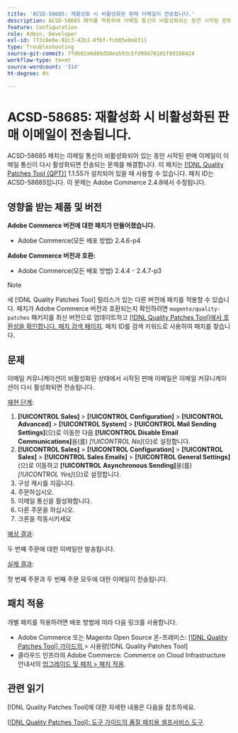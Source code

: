```yaml
---
title: 'ACSD-58685: 재활성화 시 비활성화된 판매 이메일이 전송됩니다.'
description: ACSD-58685 패치를 적용하여 이메일 통신이 비활성화되는 동안 시작된 판매 이메일이 이메일 통신이 다시 활성화되면 전송되는 Adobe Commerce 문제를 해결합니다.
feature: Configuration
role: Admin, Developer
exl-id: 773c0e0e-92c3-42b1-8fbf-fcb05e0e8311
type: Troubleshooting
source-git-commit: 7fdb02a6d89d50ea593c5fd99d78101f89198424
workflow-type: tm+mt
source-wordcount: '314'
ht-degree: 0%

---
```


# ACSD-58685: 재활성화 시 비활성화된 판매 이메일이 전송됩니다.

ACSD-58685 패치는 이메일 통신이 비활성화되어 있는 동안 시작된 판매 이메일이 이메일 통신이 다시 활성화되면 전송되는 문제를 해결합니다. 이 패치는 [[!DNL Quality Patches Tool (QPT)]](/help/tools/quality-patches-tool/quality-patches-tool-to-self-serve-quality-patches.md) 1.1.55가 설치되어 있을 때 사용할 수 있습니다. 패치 ID는 ACSD-58685입니다. 이 문제는 Adobe Commerce 2.4.8에서 수정됩니다.

## 영향을 받는 제품 및 버전

**Adobe Commerce 버전에 대한 패치가 만들어졌습니다.**

* Adobe Commerce(모든 배포 방법) 2.4.6-p4

**Adobe Commerce 버전과 호환:**

* Adobe Commerce(모든 배포 방법) 2.4.4 - 2.4.7-p3

>[!NOTE]
>
>새 [!DNL Quality Patches Tool] 릴리스가 있는 다른 버전에 패치를 적용할 수 있습니다. 패치가 Adobe Commerce 버전과 호환되는지 확인하려면 `magento/quality-patches` 패키지를 최신 버전으로 업데이트하고 [[!DNL Quality Patches Tool]에서 호환성을 확인합니다. 패치 검색 페이지](https://experienceleague.adobe.com/tools/commerce-quality-patches/index.html?lang=ko). 패치 ID를 검색 키워드로 사용하여 패치를 찾습니다.

## 문제

이메일 커뮤니케이션이 비활성화된 상태에서 시작된 판매 이메일은 이메일 커뮤니케이션이 다시 활성화되면 전송됩니다.

<u>재현 단계</u>:

1. **[!UICONTROL Sales]** > **[!UICONTROL Configuration]** > **[!UICONTROL Advanced]** > **[!UICONTROL System]** > **[!UICONTROL Mail Sending Settings]**(으)로 이동한 다음 **[!UICONTROL Disable Email Communications]**&#x200B;을(를) *[!UICONTROL No]*(으)로 설정합니다.
1. **[!UICONTROL Sales]** > **[!UICONTROL Configuration]** > **[!UICONTROL Sales]** > **[!UICONTROL Sales Emails]** > **[!UICONTROL General Settings]**(으)로 이동하고 **[!UICONTROL Asynchronous Sending]**&#x200B;을(를) *[!UICONTROL Yes]*(으)로 설정합니다.
1. 구성 캐시를 지웁니다.
1. 주문하십시오.
1. 이메일 통신을 활성화합니다.
1. 다른 주문을 하십시오.
1. 크론을 작동시키세요

<u>예상 결과</u>:

두 번째 주문에 대한 이메일만 발송됩니다.

<u>실제 결과</u>:

첫 번째 주문과 두 번째 주문 모두에 대한 이메일이 전송됩니다.

## 패치 적용

개별 패치를 적용하려면 배포 방법에 따라 다음 링크를 사용합니다.

* Adobe Commerce 또는 Magento Open Source 온-프레미스: [[!DNL Quality Patches Tool]  가이드의 &#x200B;](/help/tools/quality-patches-tool/usage.md)> 사용량[!DNL Quality Patches Tool]
* 클라우드 인프라의 Adobe Commerce: Commerce on Cloud Infrastructure 안내서의 [업그레이드 및 패치 > 패치 적용](https://experienceleague.adobe.com/docs/commerce-cloud-service/user-guide/develop/upgrade/apply-patches.html?lang=ko).

## 관련 읽기

[!DNL Quality Patches Tool]에 대한 자세한 내용은 다음을 참조하세요.

[[!DNL Quality Patches Tool]: 도구 가이드의 품질 패치용 셀프서비스 도구](/help/tools/quality-patches-tool/quality-patches-tool-to-self-serve-quality-patches.md).
